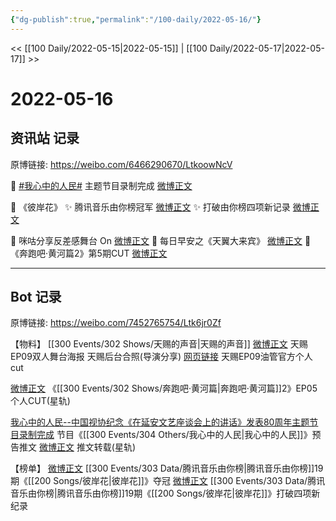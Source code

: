 ```yaml
---
{"dg-publish":true,"permalink":"/100-daily/2022-05-16/"}
---
```



<< [[100 Daily/2022-05-15\|2022-05-15]] | [[100 Daily/2022-05-17\|2022-05-17]] >>

# 2022-05-16

## 资讯站 记录

原博链接: https://weibo.com/6466290670/LtkoowNcV

🌟 [#我心中的人民#](https://s.weibo.com/weibo?q=%23%E6%88%91%E5%BF%83%E4%B8%AD%E7%9A%84%E4%BA%BA%E6%B0%91%23) 主题节目录制完成
[微博正文](https://m.weibo.cn/6466290670/4769765937644276)

🌟 《彼岸花》
✨ 腾讯音乐由你榜冠军 [微博正文](https://m.weibo.cn/6466290670/4769738644783214)
✨ 打破由你榜四项新记录 [微博正文](https://m.weibo.cn/6466290670/4769876503430274)

🌟 咪咕分享反差感舞台 On [微博正文](https://m.weibo.cn/6466290670/4769752596354749)
🌟 每日早安之《天翼大来宾》 [微博正文](https://m.weibo.cn/6466290670/4769671906067161)
🌟 《奔跑吧·黄河篇2》第5期CUT [微博正文](https://m.weibo.cn/6466290670/4769753577557837)

---
## Bot 记录

原博链接: https://weibo.com/7452765754/Ltk6jr0Zf

【物料】
[[300 Events/302 Shows/天赐的声音\|天赐的声音]]
[微博正文](https://m.weibo.cn/1315706994/4769690951876875) 天赐EP09双人舞台海报
[](https://m.weibo.cn/1846843604/4769714603819748) 天赐后台合照(导演分享)
[网页链接](https://weibo.cn/sinaurl?u=https%3A%2F%2Fyoutu.be%2FyOimMhhUF14) 天赐EP09油管官方个人cut

[微博正文](https://m.weibo.cn/6466290670/4769753577557837) 《[[300 Events/302 Shows/奔跑吧·黄河篇\|奔跑吧·黄河篇]]2》EP05个人CUT(星轨)

[我心中的人民--中国视协纪念《在延安文艺座谈会上的讲话》发表80周年主题节目录制完成](https://weibo.cn/sinaurl?u=https%3A%2F%2Fmp.weixin.qq.com%2Fs%2Fc2vgC5eniAQ8RhNMTwrcWQ) 节目《[[300 Events/304 Others/我心中的人民\|我心中的人民]]》预告推文
[微博正文](https://m.weibo.cn/6466290670/4769765937644276) 推文转载(星轨)

【榜单】
[微博正文](https://m.weibo.cn/6733257358/4769721583145630) [[300 Events/303 Data/腾讯音乐由你榜\|腾讯音乐由你榜]]19期《[[200 Songs/彼岸花\|彼岸花]]》夺冠
[微博正文](https://m.weibo.cn/6733257358/4769847415933058) [[300 Events/303 Data/腾讯音乐由你榜\|腾讯音乐由你榜]]19期《[[200 Songs/彼岸花\|彼岸花]]》打破四项新纪录
